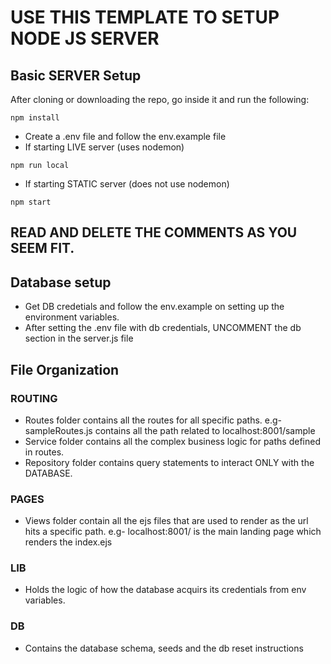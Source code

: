 # USE THIS TEMPLATE TO SETUP NODE JS SERVER

## Basic SERVER Setup
After cloning or downloading the repo, go inside it and run the following:
```
npm install
```
- Create a .env file and follow the env.example file
- If starting LIVE server (uses nodemon) 
```
npm run local
```
- If starting STATIC server (does not use nodemon) 
```
npm start
```
## READ AND DELETE THE COMMENTS AS YOU SEEM FIT.
## Database setup
- Get DB credetials and follow the env.example on setting up the environment variables.
- After setting the .env file with db credentials, UNCOMMENT the db section in the server.js file

## File Organization
### ROUTING
- Routes folder contains all the routes for all specific paths.
e.g- sampleRoutes.js contains all the path related to localhost:8001/sample
- Service folder contains all the complex business logic for paths defined in routes.
- Repository folder contains query statements to interact ONLY with the DATABASE.
### PAGES
- Views folder contain all the ejs files that are used to render as the url hits a specific path.
e.g- localhost:8001/ is the main landing page which renders the index.ejs
### LIB
- Holds the logic of how the database acquirs its credentials from env variables.
### DB
- Contains the database schema, seeds and the db reset instructions
